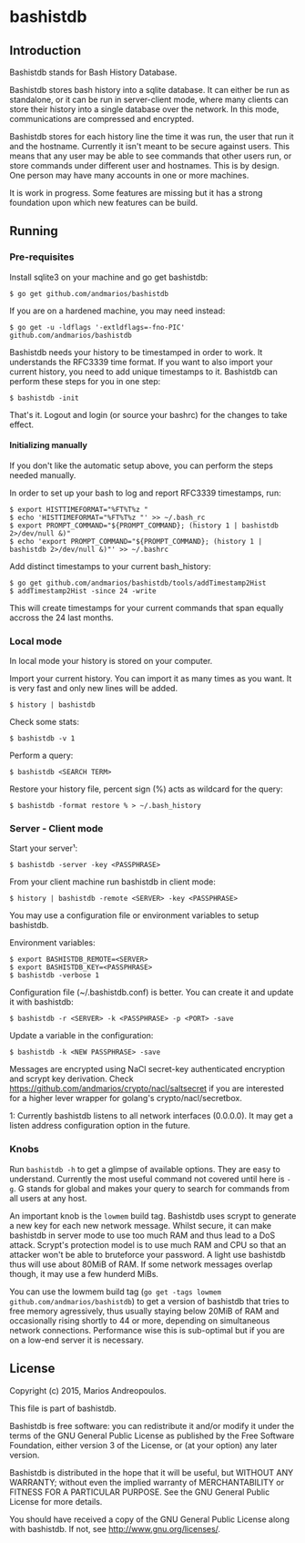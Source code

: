 bashistdb
=========

Introduction
-----------

Bashistdb stands for Bash History Database.

Bashistdb stores bash history into a sqlite database.
It can either be run as standalone, or it can be run in server-client mode,
where many clients can store their history into a single database over the
network. In this mode, communications are compressed and encrypted.

Bashistdb stores for each history line the time it was run, the user that run it
and the hostname. Currently it isn't meant to be secure against users. This means
that any user may be able to see commands that other users run, or store commands
under different user and hostnames. This is by design. One person may have many
accounts in one or more machines.

It is work in progress. Some features are missing but it has a strong
foundation upon which new features can be build.

Running
-------

### Pre-requisites ###

Install sqlite3 on your machine and go get bashistdb:

    $ go get github.com/andmarios/bashistdb

If you are on a hardened machine, you may need instead:

    $ go get -u -ldflags '-extldflags=-fno-PIC' github.com/andmarios/bashistdb

Bashistdb needs your history to be timestamped in order to work. It understands
the RFC3339 time format.
If you want to also import your current history, you need to add unique
timestamps to it. Bashistdb can perform these steps for you in one step:

    $ bashistdb -init

That's it. Logout and login (or source your bashrc) for the changes to take
effect.

#### Initializing manually ####

If you don't like the automatic setup above, you can perform the steps
needed manually.

In order to set up your bash to log and report RFC3339 timestamps, run:

    $ export HISTTIMEFORMAT="%FT%T%z "
    $ echo 'HISTTIMEFORMAT="%FT%T%z "' >> ~/.bash_rc
    $ export PROMPT_COMMAND="${PROMPT_COMMAND}; (history 1 | bashistdb 2>/dev/null &)"
    $ echo 'export PROMPT_COMMAND="${PROMPT_COMMAND}; (history 1 | bashistdb 2>/dev/null &)"' >> ~/.bashrc

Add distinct timestamps to your current bash_history:

    $ go get github.com/andmarios/bashistdb/tools/addTimestamp2Hist
    $ addTimestamp2Hist -since 24 -write

This will create timestamps for your current commands that span equally accross
the 24 last months.

### Local mode ###

In local mode your history is stored on your computer.

Import your current history. You can import it as many times as you want. It is
very fast and only new lines will be added.

    $ history | bashistdb

Check some stats:

    $ bashistdb -v 1

Perform a query:

    $ bashistdb <SEARCH TERM>

Restore your history file, percent sign (%) acts as wildcard for the query:

    $ bashistdb -format restore % > ~/.bash_history

### Server - Client mode ###

Start your server¹:

    $ bashistdb -server -key <PASSPHRASE>

From your client machine run bashistdb in client mode:

    $ history | bashistdb -remote <SERVER> -key <PASSPHRASE>

You may use a configuration file or environment variables to setup bashistdb.

Environment variables:

    $ export BASHISTDB_REMOTE=<SERVER>
    $ export BASHISTDB_KEY=<PASSPHRASE>
    $ bashistdb -verbose 1

Configuration file (~/.bashistdb.conf) is better. You can create it and update
it with bashistdb:

    $ bashistdb -r <SERVER> -k <PASSPHRASE> -p <PORT> -save

Update a variable in the configuration:

    $ bashistdb -k <NEW PASSPHRASE> -save

Messages are encrypted using NaCl secret-key authenticated encryption and
scrypt key derivation. Check <https://github.com/andmarios/crypto/nacl/saltsecret>
if you are interested for a higher lever wrapper for golang's crypto/nacl/secretbox.

1: Currently bashistdb listens to all network interfaces (0.0.0.0). It
may get a listen address configuration option in the future.

### Knobs ###

Run `bashistdb -h` to get a glimpse of available options. They are easy to understand.
Currently the most useful command not covered until here is `-g`. G stands for global
and makes your query to search for commands from all users at any host.

An important knob is the `lowmem` build tag. Bashistdb uses scrypt to generate a new
key for each new network message. Whilst secure, it can make bashistdb in server mode
to use too much RAM and thus lead to a DoS attack. Scrypt's protection model is to use
much RAM and CPU so that an attacker won't be able to bruteforce your password. A light
use bashistdb thus will use about 80MiB of RAM. If some network messages overlap though,
it may use a few hunderd MiBs.

You can use the lowmem build tag (`go get -tags lowmem github.com/andmarios/bashistdb`)
to get a version of bashistdb that tries to free memory agressively, thus usually staying
below 20MiB of RAM and occasionally rising shortly to 44 or more, depending on simultaneous
network connections. Performance wise this is sub-optimal but if you are on a low-end
server it is necessary.

License
-------

Copyright (c) 2015, Marios Andreopoulos.

This file is part of bashistdb.

Bashistdb is free software: you can redistribute it and/or modify
it under the terms of the GNU General Public License as published by
the Free Software Foundation, either version 3 of the License, or
(at your option) any later version.

Bashistdb is distributed in the hope that it will be useful,
but WITHOUT ANY WARRANTY; without even the implied warranty of
MERCHANTABILITY or FITNESS FOR A PARTICULAR PURPOSE.  See the
GNU General Public License for more details.

You should have received a copy of the GNU General Public License
along with bashistdb.  If not, see <http://www.gnu.org/licenses/>.
